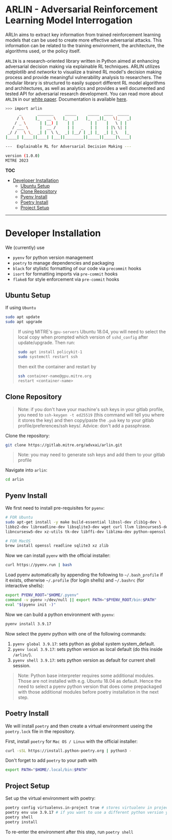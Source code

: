 # ARLIN - Adversarial Reinforcement Learning Model Interrogation

ARLIn aims to extract key information from trained reinforcement learning models that can
be used to create more effective adversarial attacks. This information can be related to
the training environment, the architecture, the algorithms used, or the policy itself.


`ARLIN` is a research-oriented library written in Python aimed at enhancing adversarial
decision making via explainable RL techniques. ARLIN utilizes *matplotlib* and *networkx* 
to visualize a trained RL model's decision making process and provide meaningful 
vulnerability analysis to researchers. The modular library is structured to easily 
support different RL model algorithms and architectures, as well as analytics and 
provides a well documented and tested API for adversarial research development. You can
read more about `ARLIN` in our [white paper](TODO). Documentation is available 
[here](TODO).


```bash
>>> import arlin
      _       _______     _____     _____  ____  _____  
     / \     |_   __ \   |_   _|   |_   _||_   \|_   _| 
    / _ \      | |__) |    | |       | |    |   \ | |   
   / ___ \     |  __ /     | |   _   | |    | |\ \| |   
 _/ /   \ \_  _| |  \ \_  _| |__/ | _| |_  _| |_\   |_  
|____| |____||____| |___||________||_____||_____|\____| 

---  Explainable RL for Adversarial Decision Making ---

version (1.0.0)
MITRE 2023
```

**TOC**

- [Developer Installation](#developer-installation)
  - [Ubuntu Setup](#ubuntu-setup)
  - [Clone Repository](#clone-repository)
  - [Pyenv Install](#pyenv-install)
  - [Poetry Install](#poetry-install)
  - [Project Setup](#project-setup)
---


# Developer Installation

We (currently) use
- `pyenv` for python version management
- `poetry` to manage dependencies and packaging
- `black` for stylistic formatting of our code via `precommit` hooks
- `isort` for formatting imports via `pre-commit` hooks
- `flake8` for style enforcement via `pre-commit` hooks

## Ubuntu Setup
If using `Ubuntu`

```bash
sudo apt update
sudo apt upgrade
```

> If using MITRE's `gpu-servers` Ubuntu 18.04, you will need to select the local copy when prompted which version of `sshd_config` after update/upgrade. Then run:
>
> ```bash
> sudo apt install policykit-1
> sudo systemctl restart ssh
> ```
> then exit the container and restart by
> ```bash
> ssh container-name@gpu.mitre.org
> restart <container-name>
> ```

## Clone Repository
> Note: if you don't have your machine's ssh keys in your gitlab profile, you need to `ssh-keygen -t ed25519` (this command will tell you where it stores the key) and then copy/paste the `.pub` key to your gitlab profile/preferences/ssh keys/. Advice: don't add a passphrase.

Clone the repository:

```bash
git clone https://gitlab.mitre.org/advxai/arlin.git
```
> Note: you may need to generate ssh keys and add them to your gitlab profile

Navigate into `arlin`:

```bash
cd arlin
```

## Pyenv Install

We first need to install pre-requisites for `pyenv`:


```bash
# FOR Ubuntu
sudo apt-get install -y make build-essential libssl-dev zlib1g-dev \
libbz2-dev libreadline-dev libsqlite3-dev wget curl llvm libncurses5-dev \
libncursesw5-dev xz-utils tk-dev libffi-dev liblzma-dev python-openssl

# FOR MacOS
brew install openssl readline sqlite3 xz zlib
```

Now we can install `pyenv` with the official installer:

```bash
curl https://pyenv.run | bash
```

Load pyenv automatically by appending the following to `~/.bash_profile` if it exists, otherwise `~/.profile` (for login shells) and `~/.bashrc` (for interactive shells):

```bash
export PYENV_ROOT="$HOME/.pyenv"
command -v pyenv >/dev/null || export PATH="$PYENV_ROOT/bin:$PATH"
eval "$(pyenv init -)"
```

Now we can build a python environment with `pyenv`:

```bash
pyenv install 3.9.17
```

Now select the pyenv python with one of the following commands:
1. `pyenv global 3.9.17`: sets python as global system system_default.
2. `pyenv local 3.9.17`: sets python version as local default (do this inside `/arlin/`).
3. `pyenv shell 3.9.17`: sets python version as default for current shell session.

> Note: Python base interpreter requires some additional modules. Those are not installed with e.g. Ubuntu 18.04 as default. Hence the need to select a pyenv python version that does come prepackaged with those additional modules before poetry installation in the next step.

## Poetry Install
We will install `poetry` and then create a virtual environment useing the `poetry.lock` file in the repository.

First, install `poetry` for `Mac OS / Linux` with the official installer:

```bash
curl -sSL https://install.python-poetry.org | python3 -
```
Don't forget to add `poetry` to your path with
```bash
export PATH="$HOME/.local/bin:$PATH"
```

## Project Setup

Set up the virtual environment with poetry:

```bash
poetry config virtualenvs.in-project true # stores virtualenv in project directory
poetry env use 3.9.17 # if you want to use a different python version you can choose here; but you must have that python version installed
poetry shell
poetry install
```

To re-enter the environment after this step, run `poetry shell`